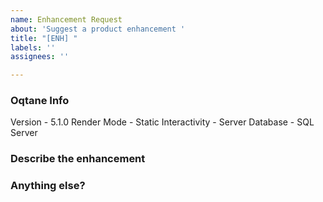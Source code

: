 ```yaml
---
name: Enhancement Request
about: 'Suggest a product enhancement '
title: "[ENH] "
labels: ''
assignees: ''

---
```


### Oqtane Info
Version - 5.1.0
Render Mode - Static 
Interactivity - Server
Database - SQL Server

### Describe the enhancement


### Anything else?
